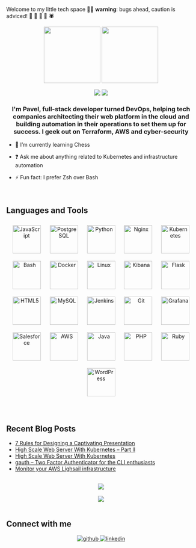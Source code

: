 Welcome to my little tech space 👋🏻 
**warning**: bugs ahead, caution is adviced! 🐞 🐜 🦟 🦗 🕷

<p align=center>
  <img height="150px" src="https://github-readme-stats.vercel.app/api?username=pab1it0&show_icons=true&theme=tokyonight&hide_title=true&count_private=true" />
  <img height="150px" src="https://github-readme-stats.vercel.app/api/top-langs/?username=pab1it0&layout=compact&hide=html,Makefile&text_color=daf7dc&bg_color=151515" />
</p>

<p align=center>
  <img src="https://komarev.com/ghpvc/?username=pab1it0" />
  <img src="https://hits.seeyoufarm.com/api/count/incr/badge.svg?url=https%3A%2F%2Fgithub.com%2Fpab1it0&count_bg=%23DDC3FF&title_bg=%23555555&icon=&icon_color=%23E7E7E7&title=hits&edge_flat=false" />
</p>

### <div align="center">I'm Pavel, full-stack developer turned DevOps, helping tech companies architecting their web platform in the cloud and building automation in their operations to set them up for success. I  geek out on Terraform, AWS and cyber-security</div>  
  

- 🌱 I’m currently learning Chess
  

- ❓ Ask me about anything related to Kubernetes and infrastructure automation 
  

- ⚡ Fun fact: I prefer Zsh over Bash  
  

<br/>  


## Languages and Tools  
<div align="center">  
<img style="margin: 10px" src="https://profilinator.rishav.dev/skills-assets/javascript-original.svg" alt="JavaScript" height="75" />  
<img style="margin: 10px" src="https://profilinator.rishav.dev/skills-assets/postgresql-original-wordmark.svg" alt="PostgreSQL" height="75" />  
<img style="margin: 10px" src="https://profilinator.rishav.dev/skills-assets/python-original.svg" alt="Python" height="75" />  
<img style="margin: 10px" src="https://profilinator.rishav.dev/skills-assets/nginx-original.svg" alt="Nginx" height="75" />  
<img style="margin: 10px" src="https://profilinator.rishav.dev/skills-assets/kubernetes-icon.svg" alt="Kubernetes" height="75" />  
<img style="margin: 10px" src="https://profilinator.rishav.dev/skills-assets/gnu_bash-icon.svg" alt="Bash" height="75" />  
<img style="margin: 10px" src="https://profilinator.rishav.dev/skills-assets/docker-original-wordmark.svg" alt="Docker" height="75" />  
<img style="margin: 10px" src="https://profilinator.rishav.dev/skills-assets/linux-original.svg" alt="Linux" height="75" />  
<img style="margin: 10px" src="https://profilinator.rishav.dev/skills-assets/kibana.png" alt="Kibana" height="75" />  
<img style="margin: 10px" src="https://profilinator.rishav.dev/skills-assets/flask.png" alt="Flask" height="75" />  
<img style="margin: 10px" src="https://profilinator.rishav.dev/skills-assets/html5-original-wordmark.svg" alt="HTML5" height="75" />  
<img style="margin: 10px" src="https://profilinator.rishav.dev/skills-assets/mysql-original-wordmark.svg" alt="MySQL" height="75" />  
<img style="margin: 10px" src="https://profilinator.rishav.dev/skills-assets/jenkins-icon.svg" alt="Jenkins" height="75" />  
<img style="margin: 10px" src="https://profilinator.rishav.dev/skills-assets/git-scm-icon.svg" alt="Git" height="75" />  
<img style="margin: 10px" src="https://profilinator.rishav.dev/skills-assets/grafana.png" alt="Grafana" height="75" />  
<img style="margin: 10px" src="https://profilinator.rishav.dev/skills-assets/salesforce.png" alt="Salesforce" height="75" />  
<img style="margin: 10px" src="https://profilinator.rishav.dev/skills-assets/amazonwebservices-original-wordmark.svg" alt="AWS" height="75" />  
<img style="margin: 10px" src="https://profilinator.rishav.dev/skills-assets/java-original-wordmark.svg" alt="Java" height="75" />  
<img style="margin: 10px" src="https://profilinator.rishav.dev/skills-assets/php-original.svg" alt="PHP" height="75" />  
<img style="margin: 10px" src="https://profilinator.rishav.dev/skills-assets/ruby-original-wordmark.svg" alt="Ruby" height="75" />  
<img style="margin: 10px" src="https://profilinator.rishav.dev/skills-assets/wordpress.png" alt="WordPress" height="75" />  
</div>  

<br/>  
  

<br/>  



## Recent Blog Posts  
<!-- BLOG-POST-LIST:START -->
- [7 Rules for Designing a Captivating Presentation](https://www.cloudefined.com/7-rules-for-designing-a-captivating-presentation/)
- [High Scale Web Server With Kubernetes – Part II](https://www.cloudefined.com/high-scale-web-server-with-kubernetes-part-ii/)
- [High Scale Web Server With Kubernetes](https://www.cloudefined.com/high-scale-web-server-with-kubernetes/)
- [gauth – Two Factor Authenticator for the CLI enthusiasts](https://www.cloudefined.com/gauth-two-factor-authenticator-for-the-cli-enthusiasts/)
- [Monitor your AWS Lighsail infrastructure](https://www.cloudefined.com/monitor-your-aws-lighsail-instances/)
<!-- BLOG-POST-LIST:END -->  

<br/>  

<div align="center"><img src="https://spotify-github-profile.vercel.app/api/view?uid=12181783937&cover_image=true&theme=default" /></div>  

<br/>  

<div align="center">
<img src="https://komarev.com/ghpvc/?username=pab1it0&&style=flat-square" align="center" />
</div>  
  

<br/>  

## Connect with me  
<div align="center">
<a href="https://github.com/pab1it0" target="_blank">
<img src=https://img.shields.io/badge/github-%2324292e.svg?&style=for-the-badge&logo=github&logoColor=white alt=github style="margin-bottom: 5px;" />
</a>
<a href="https://linkedin.com/in/pavelshklovsky" target="_blank">
<img src=https://img.shields.io/badge/linkedin-%231E77B5.svg?&style=for-the-badge&logo=linkedin&logoColor=white alt=linkedin style="margin-bottom: 5px;" />
</a>  
</div>  
